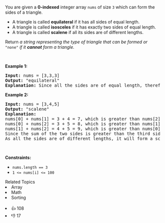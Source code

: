 <p>You are given a <strong>0-indexed</strong> integer array <code>nums</code> of size <code>3</code> which can form the sides of a triangle.</p>

<ul> 
 <li>A triangle is called <strong>equilateral</strong> if it has all sides of equal length.</li> 
 <li>A triangle is called <strong>isosceles</strong> if it has exactly two sides of equal length.</li> 
 <li>A triangle is called <strong>scalene</strong> if all its sides are of different lengths.</li> 
</ul>

<p>Return <em>a string representing</em> <em>the type of triangle that can be formed </em><em>or </em><code>"none"</code><em> if it <strong>cannot</strong> form a triangle.</em></p>

<p>&nbsp;</p> 
<p><strong class="example">Example 1:</strong></p>

<pre>
<strong>Input:</strong> nums = [3,3,3]
<strong>Output:</strong> "equilateral"
<strong>Explanation:</strong> Since all the sides are of equal length, therefore, it will form an equilateral triangle.
</pre>

<p><strong class="example">Example 2:</strong></p>

<pre>
<strong>Input:</strong> nums = [3,4,5]
<strong>Output:</strong> "scalene"
<strong>Explanation:</strong> 
nums[0] + nums[1] = 3 + 4 = 7, which is greater than nums[2] = 5.
nums[0] + nums[2] = 3 + 5 = 8, which is greater than nums[1] = 4.
nums[1] + nums[2] = 4 + 5 = 9, which is greater than nums[0] = 3. 
Since the sum of the two sides is greater than the third side for all three cases, therefore, it can form a triangle.
As all the sides are of different lengths, it will form a scalene triangle.
</pre>

<p>&nbsp;</p> 
<p><strong>Constraints:</strong></p>

<ul> 
 <li><code>nums.length == 3</code></li> 
 <li><code>1 &lt;= nums[i] &lt;= 100</code></li> 
</ul>

<div><div>Related Topics</div><div><li>Array</li><li>Math</li><li>Sorting</li></div></div><br><div><li>👍 108</li><li>👎 17</li></div>